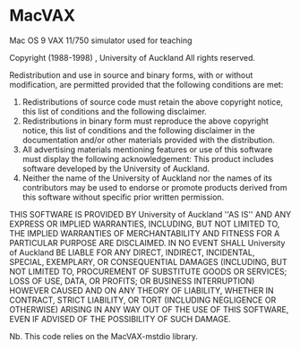 MacVAX
======

Mac OS 9 VAX 11/750 simulator used for teaching

Copyright (1988-1998) , University of Auckland
All rights reserved.

Redistribution and use in source and binary forms, with or without
modification, are permitted provided that the following conditions are met:
1. Redistributions of source code must retain the above copyright
   notice, this list of conditions and the following disclaimer.
2. Redistributions in binary form must reproduce the above copyright
   notice, this list of conditions and the following disclaimer in the
   documentation and/or other materials provided with the distribution.
3. All advertising materials mentioning features or use of this software
   must display the following acknowledgement:
   This product includes software developed by the University of Auckland.
4. Neither the name of the University of Auckland nor the
   names of its contributors may be used to endorse or promote products
   derived from this software without specific prior written permission.

THIS SOFTWARE IS PROVIDED BY University of Auckland ''AS IS'' AND ANY
EXPRESS OR IMPLIED WARRANTIES, INCLUDING, BUT NOT LIMITED TO, THE IMPLIED
WARRANTIES OF MERCHANTABILITY AND FITNESS FOR A PARTICULAR PURPOSE ARE
DISCLAIMED. IN NO EVENT SHALL University of Auckland BE LIABLE FOR ANY
DIRECT, INDIRECT, INCIDENTAL, SPECIAL, EXEMPLARY, OR CONSEQUENTIAL DAMAGES
(INCLUDING, BUT NOT LIMITED TO, PROCUREMENT OF SUBSTITUTE GOODS OR SERVICES;
LOSS OF USE, DATA, OR PROFITS; OR BUSINESS INTERRUPTION) HOWEVER CAUSED AND
ON ANY THEORY OF LIABILITY, WHETHER IN CONTRACT, STRICT LIABILITY, OR TORT
(INCLUDING NEGLIGENCE OR OTHERWISE) ARISING IN ANY WAY OUT OF THE USE OF THIS
SOFTWARE, EVEN IF ADVISED OF THE POSSIBILITY OF SUCH DAMAGE.

Nb. This code relies on the MacVAX-mstdio library.
